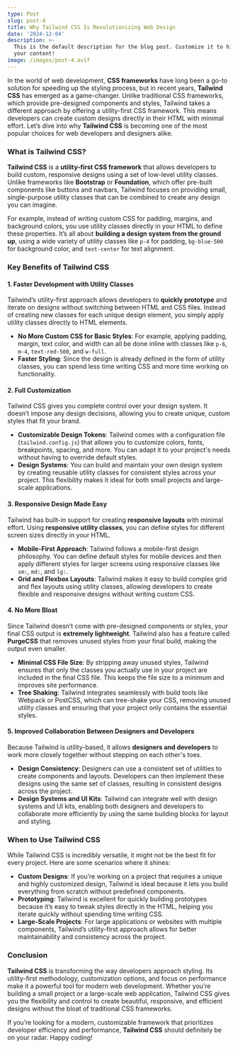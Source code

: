 ```yaml
---
type: Post
slug: post-4
title: Why Tailwind CSS Is Revolutionizing Web Design
date: '2024-12-04'
description: >-
  This is the default description for the blog post. Customize it to highlight
  your content!
image: /images/post-4.avif
---
```


In the world of web development, **CSS frameworks** have long been a go-to solution for speeding up the styling process, but in recent years, **Tailwind CSS** has emerged as a game-changer. Unlike traditional CSS frameworks, which provide pre-designed components and styles, Tailwind takes a different approach by offering a utility-first CSS framework. This means developers can create custom designs directly in their HTML with minimal effort. Let’s dive into why **Tailwind CSS** is becoming one of the most popular choices for web developers and designers alike.

### What is Tailwind CSS?
**Tailwind CSS** is a **utility-first CSS framework** that allows developers to build custom, responsive designs using a set of low-level utility classes. Unlike frameworks like **Bootstrap** or **Foundation**, which offer pre-built components like buttons and navbars, Tailwind focuses on providing small, single-purpose utility classes that can be combined to create any design you can imagine.




<!--more-->

For example, instead of writing custom CSS for padding, margins, and background colors, you use utility classes directly in your HTML to define these properties. It’s all about **building a design system from the ground up**, using a wide variety of utility classes like `p-4` for padding, `bg-blue-500` for background color, and `text-center` for text alignment.

### Key Benefits of Tailwind CSS

#### 1. Faster Development with Utility Classes
Tailwind’s utility-first approach allows developers to **quickly prototype** and iterate on designs without switching between HTML and CSS files. Instead of creating new classes for each unique design element, you simply apply utility classes directly to HTML elements.

- **No More Custom CSS for Basic Styles**: For example, applying padding, margin, text color, and width can all be done inline with classes like `p-6`, `m-4`, `text-red-500`, and `w-full`.
- **Faster Styling**: Since the design is already defined in the form of utility classes, you can spend less time writing CSS and more time working on functionality.

#### 2. Full Customization
Tailwind CSS gives you complete control over your design system. It doesn’t impose any design decisions, allowing you to create unique, custom styles that fit your brand.

- **Customizable Design Tokens**: Tailwind comes with a configuration file (`tailwind.config.js`) that allows you to customize colors, fonts, breakpoints, spacing, and more. You can adapt it to your project's needs without having to override default styles.
- **Design Systems**: You can build and maintain your own design system by creating reusable utility classes for consistent styles across your project. This flexibility makes it ideal for both small projects and large-scale applications.

#### 3. Responsive Design Made Easy
Tailwind has built-in support for creating **responsive layouts** with minimal effort. Using **responsive utility classes**, you can define styles for different screen sizes directly in your HTML.

- **Mobile-First Approach**: Tailwind follows a mobile-first design philosophy. You can define default styles for mobile devices and then apply different styles for larger screens using responsive classes like `sm:`, `md:`, and `lg:`.
- **Grid and Flexbox Layouts**: Tailwind makes it easy to build complex grid and flex layouts using utility classes, allowing developers to create flexible and responsive designs without writing custom CSS.

#### 4. No More Bloat
Since Tailwind doesn’t come with pre-designed components or styles, your final CSS output is **extremely lightweight**. Tailwind also has a feature called **PurgeCSS** that removes unused styles from your final build, making the output even smaller.

- **Minimal CSS File Size**: By stripping away unused styles, Tailwind ensures that only the classes you actually use in your project are included in the final CSS file. This keeps the file size to a minimum and improves site performance.
- **Tree Shaking**: Tailwind integrates seamlessly with build tools like Webpack or PostCSS, which can tree-shake your CSS, removing unused utility classes and ensuring that your project only contains the essential styles.

#### 5. Improved Collaboration Between Designers and Developers
Because Tailwind is utility-based, it allows **designers and developers** to work more closely together without stepping on each other's toes.

- **Design Consistency**: Designers can use a consistent set of utilities to create components and layouts. Developers can then implement these designs using the same set of classes, resulting in consistent designs across the project.
- **Design Systems and UI Kits**: Tailwind can integrate well with design systems and UI kits, enabling both designers and developers to collaborate more efficiently by using the same building blocks for layout and styling.

### When to Use Tailwind CSS
While Tailwind CSS is incredibly versatile, it might not be the best fit for every project. Here are some scenarios where it shines:

- **Custom Designs**: If you’re working on a project that requires a unique and highly customized design, Tailwind is ideal because it lets you build everything from scratch without predefined components.
- **Prototyping**: Tailwind is excellent for quickly building prototypes because it’s easy to tweak styles directly in the HTML, helping you iterate quickly without spending time writing CSS.
- **Large-Scale Projects**: For large applications or websites with multiple components, Tailwind’s utility-first approach allows for better maintainability and consistency across the project.

### Conclusion
**Tailwind CSS** is transforming the way developers approach styling. Its utility-first methodology, customization options, and focus on performance make it a powerful tool for modern web development. Whether you’re building a small project or a large-scale web application, Tailwind CSS gives you the flexibility and control to create beautiful, responsive, and efficient designs without the bloat of traditional CSS frameworks.

If you’re looking for a modern, customizable framework that prioritizes developer efficiency and performance, **Tailwind CSS** should definitely be on your radar. Happy coding!